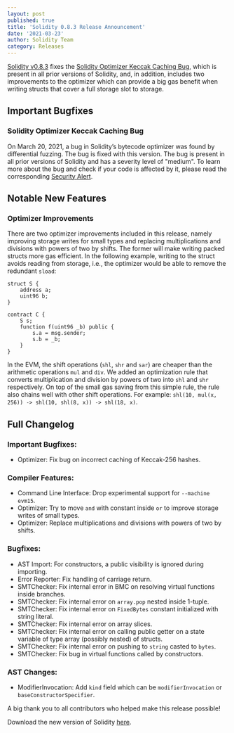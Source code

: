 ```yaml
---
layout: post
published: true
title: 'Solidity 0.8.3 Release Announcement'
date: '2021-03-23'
author: Solidity Team
category: Releases
---
```


[Solidity v0.8.3](https://github.com/ethereum/solidity/releases/tag/v0.8.3) fixes the [Solidity Optimizer Keccak Caching Bug](https://blog.soliditylang.org/2021/03/23/keccak-optimizer-bug/), which is present in all prior versions of Solidity, and, in addition, includes two improvements to the optimizer which can provide a big gas benefit when writing structs that cover a full storage slot to storage.

## Important Bugfixes

### Solidity Optimizer Keccak Caching Bug

On March 20, 2021, a bug in Solidity’s bytecode optimizer was found by differential fuzzing. The bug is fixed with this version. The bug is present in all prior versions of Solidity and has a severity level of "medium". To learn more about the bug and check if your code is affected by it, please read the corresponding [Security Alert](https://blog.soliditylang.org/2021/03/23/keccak-optimizer-bug/).

## Notable New Features

### Optimizer Improvements

There are two optimizer improvements included in this release, namely improving storage writes for small types and replacing multiplications and divisions with powers of two by shifts. The former will make writing packed structs more gas efficient. In the following example, writing to the struct avoids reading from storage, i.e., the optimizer would be able to remove the redundant `sload`:

```solidity
struct S {
    address a;
    uint96 b;
}

contract C {
    S s;
    function f(uint96 _b) public {
        s.a = msg.sender;
        s.b = _b;
    }
}
```

In the EVM, the shift operations (`shl`, `shr` and `sar`) are cheaper than the arithmetic operations `mul` and `div`. We added an optimization rule that converts multiplication and division by powers of two into `shl` and `shr` respectively. On top of the small gas saving from this simple rule, the rule also chains well with other shift operations. For example: `shl(10, mul(x, 256)) -> shl(10, shl(8, x)) -> shl(18, x)`.

## Full Changelog

### Important Bugfixes:

- Optimizer: Fix bug on incorrect caching of Keccak-256 hashes.

### Compiler Features:

- Command Line Interface: Drop experimental support for `--machine evm15`.
- Optimizer: Try to move `and` with constant inside `or` to improve storage writes of small types.
- Optimizer: Replace multiplications and divisions with powers of two by shifts.

### Bugfixes:

- AST Import: For constructors, a public visibility is ignored during importing.
- Error Reporter: Fix handling of carriage return.
- SMTChecker: Fix internal error in BMC on resolving virtual functions inside branches.
- SMTChecker: Fix internal error on `array.pop` nested inside 1-tuple.
- SMTChecker: Fix internal error on `FixedBytes` constant initialized with string literal.
- SMTChecker: Fix internal error on array slices.
- SMTChecker: Fix internal error on calling public getter on a state variable of type array (possibly nested) of structs.
- SMTChecker: Fix internal error on pushing to `string` casted to `bytes`.
- SMTChecker: Fix bug in virtual functions called by constructors.

### AST Changes:

- ModifierInvocation: Add `kind` field which can be `modifierInvocation` or `baseConstructorSpecifier`.

A big thank you to all contributors who helped make this release possible!

Download the new version of Solidity [here](https://github.com/ethereum/solidity/releases/tag/v0.8.3).
